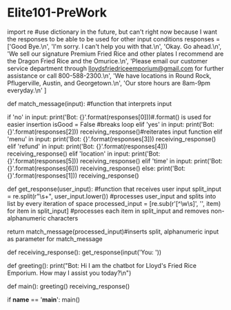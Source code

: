 # Elite101-PreWork

import re
#use dictionary in the future, but can't right now because I want the responses to be able to be used for other input conditions
responses = ['Good Bye.\n', 
             'I\'m sorry. I can\'t help you with that.\n',
             'Okay. Go ahead.\n',
             'We sell our signature Premium Fried Rice and other plates I recommend are the Dragon Fried Rice and the Omurice.\n',
             'Please email our customer service department through lloydsfriedriceemporium@gmail.com for further assistance or call 800-588-2300.\n',
             'We have locations in Round Rock, Pflugerville, Austin, and Georgetown.\n',
             'Our store hours are 8am-9pm everyday.\n'
            ]

def match_message(input): #function that interprets input

  if 'no' in input:
    print('Bot: {}'.format(responses[0]))#.format() is used for easier insertion
    isGood = False #breaks loop
  elif 'yes' in input:
    print('Bot: {}'.format(responses[2]))
    receiving_response()#reiterates input function
  elif 'menu' in input:
    print('Bot: {}'.format(responses[3]))
    receiving_response()
  elif 'refund' in input:
    print('Bot: {}'.format(responses[4]))
    receiving_response()
  elif 'location' in input:
    print('Bot: {}'.format(responses[5]))
    receiving_response()
  elif 'time' in input:
    print('Bot: {}'.format(responses[6]))
    receiving_response()
  else:
    print('Bot: {}'.format(responses[1]))
    receiving_response()

def get_response(user_input): #function that receives user input 
  split_input = re.split(r"\s+", user_input.lower()) #processes user_input and splits into list by every iteration of space
  processed_input = [re.sub(r'[^\w\s]', '', item) for item in split_input] #processes each item in split_input and removes non-alphanumeric characters

  return match_message(processed_input)#inserts split, alphanumeric input as parameter for match_message

def receiving_response():
  get_response(input('You: '))

def greeting():
  print("Bot: Hi I am the chatbot for Lloyd's Fried Rice Emporium. How may I assist you today?\n")

def main():
  greeting()
  receiving_response()

if __name__ == '__main__':
  main()


